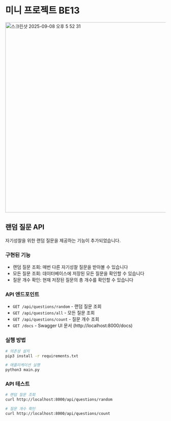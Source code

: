 # 미니 프로젝트 BE13

<img width="1197" height="595" alt="스크린샷 2025-09-08 오후 5 52 31" src="https://github.com/user-attachments/assets/c0a66091-c6ca-44cb-a825-b653f6b792f1" />

## 랜덤 질문 API

자기성찰을 위한 랜덤 질문을 제공하는 기능이 추가되었습니다.

### 구현된 기능

- 랜덤 질문 조회: 매번 다른 자기성찰 질문을 받아볼 수 있습니다
- 모든 질문 조회: 데이터베이스에 저장된 모든 질문을 확인할 수 있습니다
- 질문 개수 확인: 현재 저장된 질문의 총 개수를 확인할 수 있습니다

### API 엔드포인트

- `GET /api/questions/random` - 랜덤 질문 조회
- `GET /api/questions/all` - 모든 질문 조회  
- `GET /api/questions/count` - 질문 개수 조회
- `GET /docs` - Swagger UI 문서 (http://localhost:8000/docs)

### 실행 방법

```bash
# 의존성 설치
pip3 install -r requirements.txt

# 애플리케이션 실행
python3 main.py
```

### API 테스트

```bash
# 랜덤 질문 조회
curl http://localhost:8000/api/questions/random

# 질문 개수 확인
curl http://localhost:8000/api/questions/count
```
